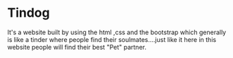 # Tindog
It's a website built by using the html ,css  and the bootstrap which generally is like a tinder where people find their soulmates....just like it here in this website people will find their best "Pet" partner.
